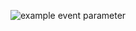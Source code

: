 ![example event parameter](https://github.com/github/docs/actions/workflows/ci.yml/badge.svg?event=push)